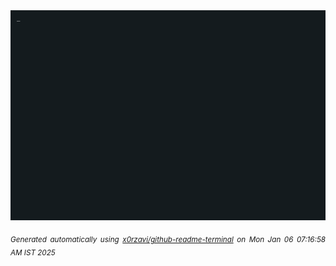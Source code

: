 <div align="justify">
<picture>
    <source media="(prefers-color-scheme: dark)" srcset="./output.gif">
    <source media="(prefers-color-scheme: light)" srcset="./output.gif">
    <img alt="GIFOS" src="output.gif">
</picture>

<sub><i>Generated automatically using [x0rzavi/github-readme-terminal](https://github.com/x0rzavi/github-readme-terminal) on Mon Jan 06 07:16:58 AM IST 2025</i></sub>

<!-- <details>
<summary>More details</summary>

</details> -->
</div>

<!-- Image deletion URL: NONE -->